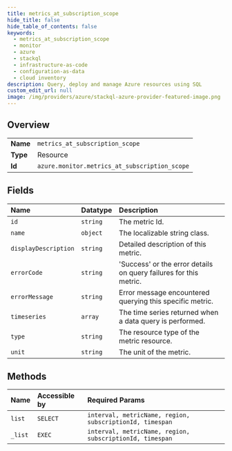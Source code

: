 ```yaml
---
title: metrics_at_subscription_scope
hide_title: false
hide_table_of_contents: false
keywords:
  - metrics_at_subscription_scope
  - monitor
  - azure    
  - stackql
  - infrastructure-as-code
  - configuration-as-data
  - cloud inventory
description: Query, deploy and manage Azure resources using SQL
custom_edit_url: null
image: /img/providers/azure/stackql-azure-provider-featured-image.png
---
```

  
    

## Overview
<table><tbody>
<tr><td><b>Name</b></td><td><code>metrics_at_subscription_scope</code></td></tr>
<tr><td><b>Type</b></td><td>Resource</td></tr>
<tr><td><b>Id</b></td><td><code>azure.monitor.metrics_at_subscription_scope</code></td></tr>
</tbody></table>

## Fields
| Name | Datatype | Description |
|:-----|:---------|:------------|
| `id` | `string` | The metric Id. |
| `name` | `object` | The localizable string class. |
| `displayDescription` | `string` | Detailed description of this metric. |
| `errorCode` | `string` | 'Success' or the error details on query failures for this metric. |
| `errorMessage` | `string` | Error message encountered querying this specific metric. |
| `timeseries` | `array` | The time series returned when a data query is performed. |
| `type` | `string` | The resource type of the metric resource. |
| `unit` | `string` | The unit of the metric. |
## Methods
| Name | Accessible by | Required Params |
|:-----|:--------------|:----------------|
| `list` | `SELECT` | `interval, metricName, region, subscriptionId, timespan` |
| `_list` | `EXEC` | `interval, metricName, region, subscriptionId, timespan` |
